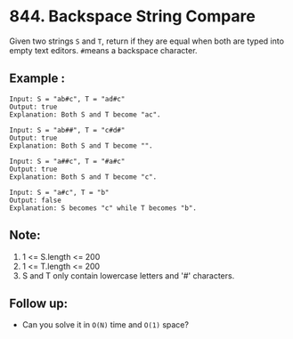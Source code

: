 # 844. Backspace String Compare

Given two strings `S` and `T`, return if they are equal when both are typed into empty text editors. `#`means a backspace character.

## Example :
```
Input: S = "ab#c", T = "ad#c"
Output: true
Explanation: Both S and T become "ac".

Input: S = "ab##", T = "c#d#"
Output: true
Explanation: Both S and T become "".

Input: S = "a##c", T = "#a#c"
Output: true
Explanation: Both S and T become "c".

Input: S = "a#c", T = "b"
Output: false
Explanation: S becomes "c" while T becomes "b".

```

## Note:
1. 1 <= S.length <= 200
2. 1 <= T.length <= 200
3. S and T only contain lowercase letters and '#' characters.

## Follow up:
* Can you solve it in `O(N)` time and `O(1)` space?

